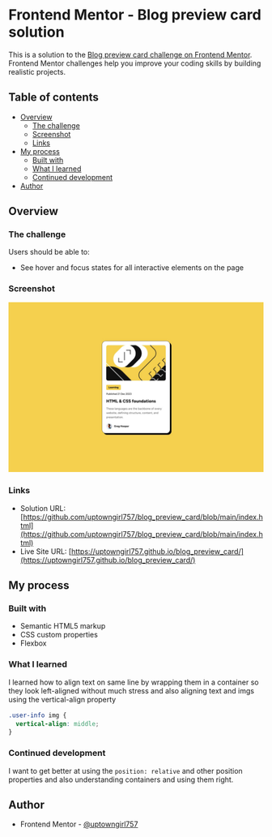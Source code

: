 # Frontend Mentor - Blog preview card solution

This is a solution to the [Blog preview card challenge on Frontend Mentor](https://www.frontendmentor.io/challenges/blog-preview-card-ckPaj01IcS). Frontend Mentor challenges help you improve your coding skills by building realistic projects.

## Table of contents

- [Overview](#overview)
  - [The challenge](#the-challenge)
  - [Screenshot](#screenshot)
  - [Links](#links)
- [My process](#my-process)
  - [Built with](#built-with)
  - [What I learned](#what-i-learned)
  - [Continued development](#continued-development)
- [Author](#author)

## Overview

### The challenge

Users should be able to:

- See hover and focus states for all interactive elements on the page

### Screenshot

![Screenshot](./blog-preview-card-main/design/desktop-design.jpg)

<!-- ![Screenshot](https://raw.githubusercontent.com/uptowngirl757/blog_preview_card/main/assets/images/screenshot_mobile.jpeg) -->

### Links

- Solution URL: [https://github.com/uptowngirl757/blog_preview_card/blob/main/index.html](https://github.com/uptowngirl757/blog_preview_card/blob/main/index.html)
- Live Site URL: [https://uptowngirl757.github.io/blog_preview_card/](https://uptowngirl757.github.io/blog_preview_card/)

## My process

### Built with

- Semantic HTML5 markup
- CSS custom properties
- Flexbox

### What I learned

I learned how to align text on same line by wrapping them in a container so they look left-aligned without much stress and also aligning text and imgs using the vertical-align property

```css
.user-info img {
  vertical-align: middle;
}
```

### Continued development

I want to get better at using the `position: relative` and other position properties and also understanding containers and using them right.

## Author

- Frontend Mentor - [@uptowngirl757](https://www.frontendmentor.io/profile/uptowngirl757)
